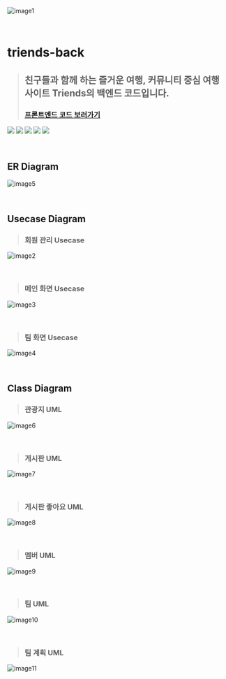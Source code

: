 ![image1](https://github.com/EnjoyTrip-team4/triends-back/assets/82896260/fe1babad-0987-43f4-b49a-97e284d8c113)

</br>

# triends-back

> ## 친구들과 함께 하는 즐거운 여행, 커뮤니티 중심 여행 사이트 Triends의 백엔드 코드입니다.
> ### [프론트엔드 코드 보러가기](https://github.com/EnjoyTrip-team4/triends-front)

<img src="https://img.shields.io/badge/spring boot-6DB33F?style=for-the-badge&logo=springboot&logoColor=white"> <img src="https://img.shields.io/badge/java-4479A1?style=for-the-badge&logo=java&logoColor=white"> 
<img src="https://img.shields.io/badge/amazon rds-527FFF?style=for-the-badge&logo=amazonrds&logoColor=white"> 
<img src="https://img.shields.io/badge/mysql-4479A1?style=for-the-badge&logo=mysql&logoColor=white"> 
<img src="https://img.shields.io/badge/github-181717?style=for-the-badge&logo=github&logoColor=white"> 

</br>

## ER Diagram
![image5](https://github.com/EnjoyTrip-team4/triends-back/assets/82896260/317ad680-db87-4631-b5de-67d94ff6da6f)

</br>

## Usecase Diagram
> ### 회원 관리 Usecase
![image2](https://github.com/EnjoyTrip-team4/triends-back/assets/82896260/f33950d1-6c96-471b-a238-ac77e82bc8a3)

</br>

> ### 메인 화면 Usecase
![image3](https://github.com/EnjoyTrip-team4/triends-back/assets/82896260/4cf75f82-8f46-4eb9-a9e4-72ceec22ecd9)

</br>

> ### 팀 화면 Usecase
![image4](https://github.com/EnjoyTrip-team4/triends-back/assets/82896260/2ca0a1f1-d7da-4b7d-b39c-d16c5a6befea)

</br>

## Class Diagram
> ### 관광지 UML
![image6](https://github.com/EnjoyTrip-team4/triends-back/assets/82896260/41a6eb57-af93-4d7a-a3ff-16c848f54e09)

</br>

> ### 게시판 UML
![image7](https://github.com/EnjoyTrip-team4/triends-back/assets/82896260/c1622abc-83a4-463e-8cc5-ae04621fb29c)

</br>

> ### 게시판 좋아요 UML
![image8](https://github.com/EnjoyTrip-team4/triends-back/assets/82896260/d0dfb05c-5bc5-4fd9-8b90-9d3e1b235908)

</br>

> ### 멤버 UML
![image9](https://github.com/EnjoyTrip-team4/triends-back/assets/82896260/b47981ba-8e46-473a-9a6b-ec5126dfff8c)

</br>

> ### 팀 UML
![image10](https://github.com/EnjoyTrip-team4/triends-back/assets/82896260/67b89ddb-cd0b-4130-ad82-6032c63905bd)

</br>

> ### 팀 계획 UML

![image11](https://github.com/EnjoyTrip-team4/triends-back/assets/82896260/5a9c8ac0-6a01-4e44-922e-7c1352acd744)

</br>
